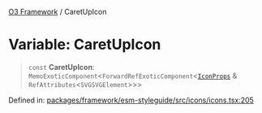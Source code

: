 [O3 Framework](../API.md) / CaretUpIcon

# Variable: CaretUpIcon

> `const` **CaretUpIcon**: `MemoExoticComponent`\<`ForwardRefExoticComponent`\<[`IconProps`](../type-aliases/IconProps.md) & `RefAttributes`\<`SVGSVGElement`\>\>\>

Defined in: [packages/framework/esm-styleguide/src/icons/icons.tsx:205](https://github.com/openmrs/openmrs-esm-core/blob/main/packages/framework/esm-styleguide/src/icons/icons.tsx#L205)
